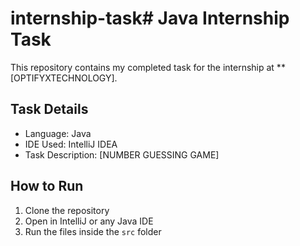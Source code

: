 # internship-task# Java Internship Task

This repository contains my completed task for the internship at **[OPTIFYXTECHNOLOGY].

## Task Details
- Language: Java
- IDE Used: IntelliJ IDEA
- Task Description: [NUMBER GUESSING GAME]

## How to Run
1. Clone the repository
2. Open in IntelliJ or any Java IDE
3. Run the files inside the `src` folder


